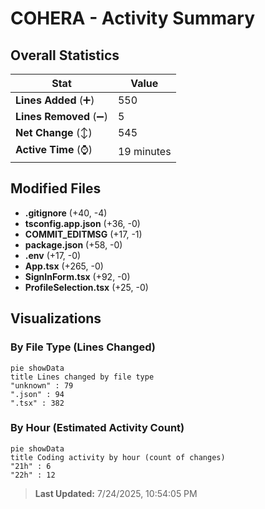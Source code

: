 # COHERA - Activity Summary 

## Overall Statistics

| Stat                   | Value                                                             |
| ---------------------- | ----------------------------------------------------------------- |
| **Lines Added** (➕)   | 550                                          |
| **Lines Removed** (➖) | 5                                        |
| **Net Change** (↕)    | 545                |
| **Active Time** (⌚)   | 19 minutes |


## Modified Files
- **.gitignore** (+40, -4)
- **tsconfig.app.json** (+36, -0)
- **COMMIT_EDITMSG** (+17, -1)
- **package.json** (+58, -0)
- **.env** (+17, -0)
- **App.tsx** (+265, -0)
- **SignInForm.tsx** (+92, -0)
- **ProfileSelection.tsx** (+25, -0)

## Visualizations

### By File Type (Lines Changed)

```mermaid
pie showData
title Lines changed by file type
"unknown" : 79
".json" : 94
".tsx" : 382
```

### By Hour (Estimated Activity Count)

```mermaid
pie showData
title Coding activity by hour (count of changes)
"21h" : 6
"22h" : 12
```


> **Last Updated:** 7/24/2025, 10:54:05 PM